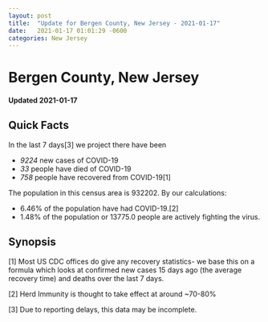 ```yaml
---
layout: post
title:  "Update for Bergen County, New Jersey - 2021-01-17"
date:   2021-01-17 01:01:29 -0600
categories: New Jersey
---
```


# Bergen County, New Jersey
#### Updated 2021-01-17

## Quick Facts

In the last 7 days[3] we project there have been
- *9224* new cases of COVID-19
- *33* people have died of COVID-19
- *758* people have recovered from COVID-19[1]

The population in this census area is 932202. By our calculations:
- 6.46% of the population have had COVID-19.[2]
- 1.48% of the population or 13775.0 people are actively fighting the virus.

## Synopsis




[1] Most US CDC offices do give any recovery statistics- we base this on a formula which looks at confirmed new cases
15 days ago (the average recovery time) and deaths over the last 7 days.

[2] Herd Immunity is thought to take effect at around ~70-80%

[3] Due to reporting delays, this data may be incomplete.
 
    